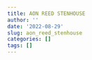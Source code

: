 ```yaml
---
title: AON REED STENHOUSE
author: ''
date: '2022-08-29'
slug: aon_reed_stenhouse
categories: []
tags: []
---
```

